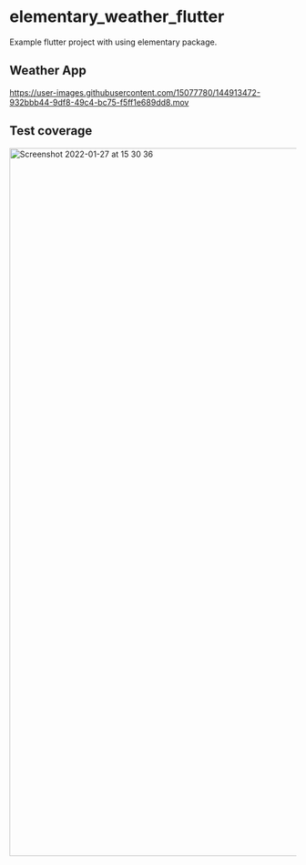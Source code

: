 # elementary_weather_flutter

Example flutter project with using elementary package.

## Weather App

https://user-images.githubusercontent.com/15077780/144913472-932bbb44-9df8-49c4-bc75-f5ff1e689dd8.mov

## Test coverage

<img width="1244" alt="Screenshot 2022-01-27 at 15 30 36" src="https://user-images.githubusercontent.com/15077780/151503150-6904e970-8594-4b49-8e74-a5affd9c5c93.png">
